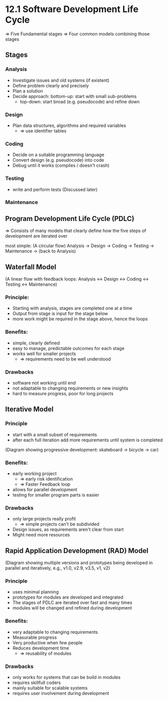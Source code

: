 # 12.1 Software Development Life Cycle
=> Five Fundamental stages
=> Four common models combining those stages

## Stages
### Analysis
- Investigate issues and old systems (if existent)
- Define problem clearly and precisely
- Plan a solution
- Decide approach: bottom-up: start with small sub-problems
	- top-down: start broad (e.g. pseudocode) and refine down

### Design
- Plan data structures, algorithms and required variables
	- => use identifier tables

### Coding
- Decide on a suitable programming language
- Convert design (e.g. pseudocode) into code
- Debug until it works (compiles / doesn't crash)

### Testing
- write and perform tests
(Discussed later)

### Maintenance

## Program Development Life Cycle (PDLC)
=> Consists of many models that clearly define how the five steps of development are iterated over

most simple: (A circular flow) Analysis -> Design -> Coding -> Testing -> Maintenance -> (back to Analysis)

## Waterfall Model
(A linear flow with feedback loops: Analysis <-> Design <-> Coding <-> Testing <-> Maintenance)

### Principle:
- Starting with analysis, stages are completed one at a time
- Output from stage is input for the stage below
- more work might be required in the stage above, hence the loops

### Benefits:
- simple, clearly defined
- easy to manage, predictable outcomes for each stage
- works well for smaller projects
	- => requirements need to be well understood

### Drawbacks
- software not working until end
- not adaptable to changing requirements or new insights
- hard to measure progress, poor for long projects

## Iterative Model
### Principle
- start with a small subset of requirements
- after each full iteration add more requirements until system is completed

(Diagram showing progressive development: skateboard -> bicycle -> car)

### Benefits:
- early working project
	- => early risk identification
	- => Faster Feedback loop
- allows for parallel development
- testing for smaller program parts is easier

### Drawbacks
- only large projects really profit
	- => simple projects can't be subdivided
- Design issues, as requirements aren't clear from start
- Might need more resources

## Rapid Application Development (RAD) Model
(Diagram showing multiple versions and prototypes being developed in parallel and iteratively, e.g., v1.0, v2.9, v3.5, v1, v2)

### Principle
- uses minimal planning
- prototypes for modules are developed and integrated
- The stages of PDLC are iterated over fast and many times
- modules will be changed and refined during development

### Benefits:
- very adaptable to changing requirements
- Measurable progress
- Very productive when few people
- Reduces development time
	- => reusability of modules

### Drawbacks
- only works for systems that can be build in modules
- requires skillfull coders
- mainly suitable for scalable systems
- requires user involvement during development